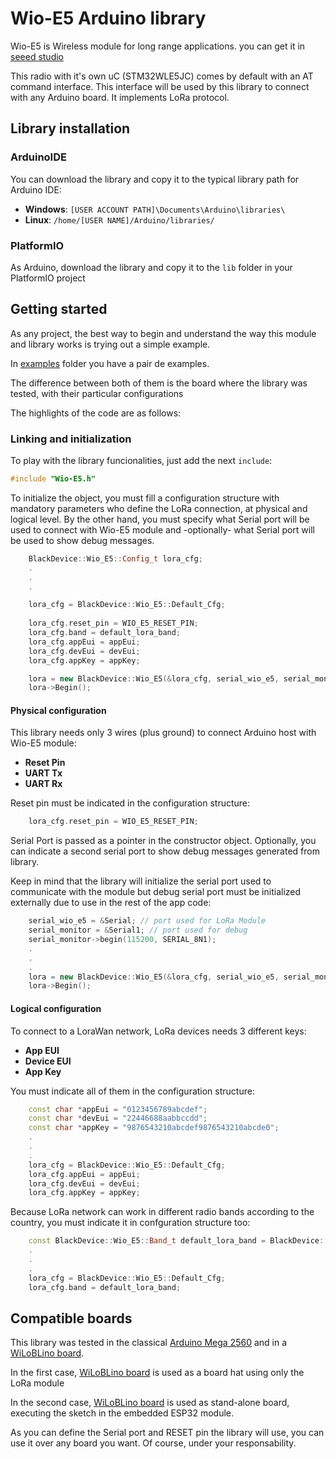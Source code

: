 # Wio-E5 Arduino library

Wio-E5 is Wireless module for long range applications. you can get it in [seeed studio](https://www.seeedstudio.com/LoRa-E5-Wireless-Module-p-4745.html)

This radio with it's own uC (STM32WLE5JC) comes by default with an AT command interface. This interface will be used by this library to connect with any Arduino board. It implements LoRa protocol.

## Library installation
### ArduinoIDE
You can download the library and copy it to the typical library path for Arduino IDE:
* **Windows**: 
    ```[USER ACCOUNT PATH]\Documents\Arduino\libraries\```
* **Linux**:
    ```/home/[USER NAME]/Arduino/libraries/```

### PlatformIO
As Arduino, download the library and copy it to the `lib` folder in your PlatformIO project


## Getting started
As any project, the best way to begin and understand the way this module and library works is trying out a simple example.

In [examples](examples/) folder you have a pair de examples.

The difference between both of them is the board where the library was tested, with their particular configurations

The highlights of the code are as follows:

### Linking and initialization
To play with the library funcionalities, just add the next `include`:
```C++
#include "Wio-E5.h"
```

To initialize the object, you must fill a configuration structure with mandatory parameters who define the LoRa connection, at physical and logical level. By the other hand, you must specify what Serial port will be used to connect with Wio-E5 module and -optionally- what Serial port will be used to show debug messages.
```C++
    BlackDevice::Wio_E5::Config_t lora_cfg;
    .
    .
    .

    lora_cfg = BlackDevice::Wio_E5::Default_Cfg;
    
    lora_cfg.reset_pin = WIO_E5_RESET_PIN;
    lora_cfg.band = default_lora_band;
    lora_cfg.appEui = appEui;
    lora_cfg.devEui = devEui;
    lora_cfg.appKey = appKey;

    lora = new BlackDevice::Wio_E5(&lora_cfg, serial_wio_e5, serial_monitor);
    lora->Begin();
```

#### Physical configuration
This library needs only 3 wires (plus ground) to connect Arduino host with Wio-E5 module:
* **Reset Pin**
* **UART Tx**
* **UART Rx**

Reset pin must be indicated in the configuration structure:
```C++
    lora_cfg.reset_pin = WIO_E5_RESET_PIN;
```

Serial Port is passed as a pointer in the constructor object. Optionally, you can indicate a second serial port to show debug messages generated from library.

Keep in mind that the library will initialize the serial port used to communicate with the module but debug serial port must be initialized externally due to use in the rest of the app code:
```C++
    serial_wio_e5 = &Serial; // port used for LoRa Module
    serial_monitor = &Serial1; // port used for debug
    serial_monitor->begin(115200, SERIAL_8N1);
    .
    .
    .
    lora = new BlackDevice::Wio_E5(&lora_cfg, serial_wio_e5, serial_monitor);
    lora->Begin();
```

#### Logical configuration
To connect to a LoraWan network, LoRa devices needs 3 different keys:
* **App EUI**
* **Device EUI**
* **App Key**

You must indicate all of them in the configuration structure:
```C++
    const char *appEui = "0123456789abcdef";
    const char *devEui = "22446688aabbccdd";
    const char *appKey = "9876543210abcdef9876543210abcde0";
    .
    .
    .    
    lora_cfg = BlackDevice::Wio_E5::Default_Cfg;
    lora_cfg.appEui = appEui;
    lora_cfg.devEui = devEui;
    lora_cfg.appKey = appKey;
```

Because LoRa network can work in different radio bands according to the country, you must indicate it in confguration structure too:
```C++
    const BlackDevice::Wio_E5::Band_t default_lora_band = BlackDevice::Wio_E5::Band_EU868;
    .
    .
    .
    lora_cfg = BlackDevice::Wio_E5::Default_Cfg;
    lora_cfg.band = default_lora_band;
```

## Compatible boards
This library was tested in the classical [Arduino Mega 2560](https://store.arduino.cc/products/arduino-mega-2560-rev3) and in a [WiLoBLino board](https://blackdevice.com/producto/wiloblino/).

In the first case, [WiLoBLino board](https://blackdevice.com/producto/wiloblino/) is used as a board hat using only the LoRa module

In the second case, [WiLoBLino board](https://blackdevice.com/producto/wiloblino/) is used as stand-alone board, executing the sketch in the embedded ESP32 module.

As you can define the Serial port and RESET pin the library will use, you can use it over any board you want. Of course, under your responsability.

